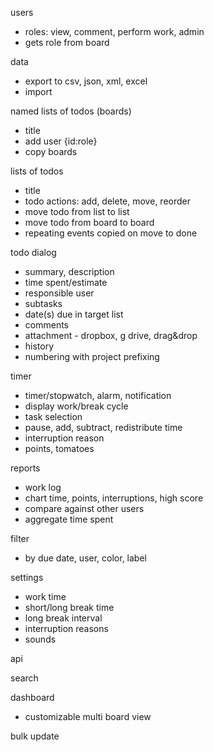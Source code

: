users
- roles: view, comment, perform work, admin
- gets role from board

data
- export to csv, json, xml, excel
- import

named lists of todos (boards)
- title
- add user {id:role}
- copy boards

lists of todos
- title
- todo actions: add, delete, move, reorder
- move todo from list to list
- move todo from board to board
- repeating events copied on move to done

todo dialog
- summary, description
- time spent/estimate
- responsible user
- subtasks
- date(s) due in target list
- comments
- attachment - dropbox, g drive, drag&drop
- history
- numbering with project prefixing

timer
- timer/stopwatch, alarm, notification
- display work/break cycle
- task selection
- pause, add, subtract, redistribute time
- interruption reason
- points, tomatoes

reports
- work log
- chart time, points, interruptions, high score
- compare against other users
- aggregate time spent

filter
- by due date, user, color, label

settings
- work time
- short/long break time
- long break interval
- interruption reasons
- sounds

api

search

dashboard
- customizable multi board view

bulk update
